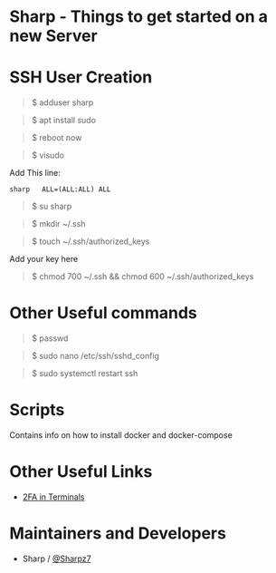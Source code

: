 Sharp - Things to get started on a new Server
============================================


SSH User Creation
============

> \$ adduser sharp

> \$ apt install sudo

> \$ reboot now

> \$ visudo

Add This line:

`sharp   ALL=(ALL:ALL) ALL`

> \$ su sharp

> \$ mkdir ~/.ssh

> \$ touch ~/.ssh/authorized_keys

Add your key here

> \$ chmod 700 ~/.ssh && chmod 600 ~/.ssh/authorized_keys


Other Useful commands
============

> \$ passwd

> \$ sudo nano /etc/ssh/sshd_config

> \$ sudo systemctl restart ssh

Scripts
=============

Contains info on how to install docker and docker-compose


Other Useful Links
============

   - [2FA in Terminals](https://www.digitalocean.com/community/tutorials/how-to-set-up-multi-factor-authentication-for-ssh-on-ubuntu-16-04)


Maintainers and Developers
==========

-   Sharp / [@Sharpz7](https://github.com/Sharpz7)

